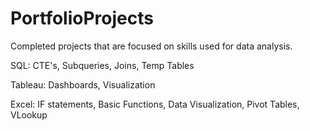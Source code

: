 # PortfolioProjects
Completed projects that are focused on skills used for data analysis. 

SQL:
CTE's,
Subqueries,
Joins,
Temp Tables

Tableau:
Dashboards,
Visualization

Excel:
IF statements,
Basic Functions,
Data Visualization,
Pivot Tables,
VLookup
